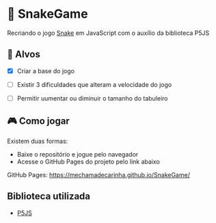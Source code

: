 # 🐍 SnakeGame

Recriando o jogo [Snake](https://www.google.com/search?q=snake) em JavaScript com o auxílio da biblioteca P5JS


## 🎯 Alvos

- [x] Criar a base do jogo
- [ ] Existir 3 dificuldades que alteram a velocidade do jogo
- [ ] Permitir uumentar ou diminuir o tamanho do tabuleiro


## 🎮 Como jogar

Existem duas formas:

- Baixe o repositório e jogue pelo navegador
- Acesse o GitHub Pages do projeto pelo link abaixo

GitHub Pages:
https://mechamadecarinha.github.io/SnakeGame/


## Biblioteca utilizada

- [P5JS](https://p5js.org/)
